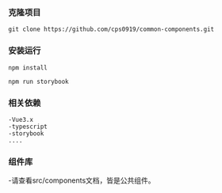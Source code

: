 ### 克隆项目
    git clone https://github.com/cps0919/common-components.git

### 安装运行
```
npm install 

npm run storybook

```
### 相关依赖
    -Vue3.x
    -typescript
    -storybook
    ....
### 组件库
   -请查看src/components文档，皆是公共组件。

